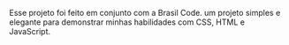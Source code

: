 Esse projeto foi feito em conjunto com a Brasil Code. um projeto simples e elegante para demonstrar minhas habilidades com CSS, HTML e JavaScript.


